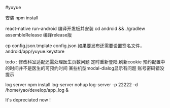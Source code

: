 #yuyue

安装
npm install 

react-native run-android   编译开发板并安装
cd android && ./gradlew assembleRelease 编译release版

cp config.json.tmplate config.json
如果要发布还需要设置签名文件，android/app/yuyue.keystore


todo : 
修改科室适配还需处理医生页数问题
定时重新登陆,刷新cookie
预约配置中的时间并不是医生的可预约时间
某些机型modal-dialog显示有问题
账号密码错没提示

log server
npm install log-server
nohup log-server -p 22222 -d /home/yao/develop/app_log &



It's depreciated now !







